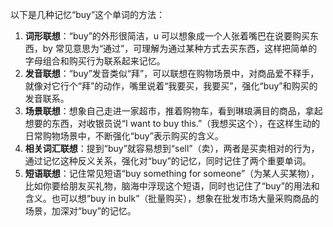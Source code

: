 以下是几种记忆“buy”这个单词的方法：
1. **词形联想**：“buy”的外形很简洁，u 可以想象成一个人张着嘴巴在说要购买东西，by 常见意思为“通过”，可理解为通过某种方式去买东西，这样把简单的字母组合和购买行为联系起来记忆。
2. **发音联想**：“buy”发音类似“拜”，可以联想在购物场景中，对商品爱不释手，就像对它行个“拜”的动作，嘴里说着“我要买，我要买”，强化“buy”和购买的发音联系。
3. **场景联想**：想象自己走进一家超市，推着购物车，看到琳琅满目的商品，拿起想要的东西，对收银员说“I want to buy this.”（我想买这个），在这样生动的日常购物场景中，不断强化“buy”表示购买的含义。
4. **相关词汇联想**：提到“buy”就容易想到“sell”（卖），两者是买卖相对的行为，通过记忆这种反义关系，强化对“buy”的记忆，同时记住了两个重要单词。
5. **短语联想**：记住常见短语“buy something for someone”（为某人买某物），比如你要给朋友买礼物，脑海中浮现这个短语，同时也记住了“buy”的用法和含义。也可以想“buy in bulk”（批量购买），想象在批发市场大量采购商品的场景，加深对“buy”的记忆。 